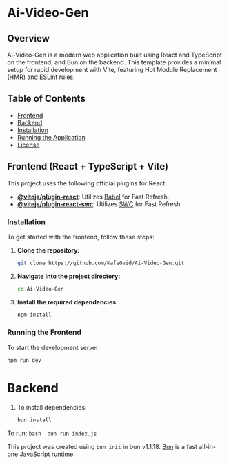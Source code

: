 # Ai-Video-Gen

## Overview

Ai-Video-Gen is a modern web application built using React and TypeScript on the frontend, and Bun on the backend. This template provides a minimal setup for rapid development with Vite, featuring Hot Module Replacement (HMR) and ESLint rules.

## Table of Contents

- [Frontend](#frontend)
- [Backend](#backend)
- [Installation](#installation)
- [Running the Application](#running-the-application)
- [License](#license)

## Frontend (React + TypeScript + Vite)

This project uses the following official plugins for React:

- **[@vitejs/plugin-react](https://github.com/vitejs/vite-plugin-react/blob/main/packages/plugin-react/README.md)**: Utilizes [Babel](https://babeljs.io/) for Fast Refresh.
- **[@vitejs/plugin-react-swc](https://github.com/vitejs/vite-plugin-react-swc)**: Utilizes [SWC](https://swc.rs/) for Fast Refresh.

### Installation

To get started with the frontend, follow these steps:

1. **Clone the repository:**
    ```bash
    git clone https://github.com/KafeOvid/Ai-Video-Gen.git
    ```
2. **Navigate into the project directory:**
    ```bash
    cd Ai-Video-Gen
    ```
3. **Install the required dependencies:**
    ```bash
    npm install
    ```

### Running the Frontend

To start the development server:
```bash
npm run dev
```

# Backend

1. To install dependencies:
    ```bash
    bun install
    ```
To run:
    ````bash 
    bun run index.js
    ````


This project was created using `bun init` in bun v1.1.18. [Bun](https://bun.sh) is a fast all-in-one JavaScript runtime.

